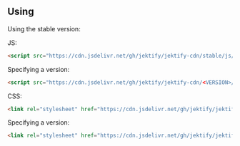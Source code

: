 ## Using


Using the stable version:

JS:

```html
<script src="https://cdn.jsdelivr.net/gh/jektify/jektify-cdn/stable/js/jektify.min.js"></script>
```

Specifying a version:

```html
<script src="https://cdn.jsdelivr.net/gh/jektify/jektify-cdn/<VERSION>/js/jektify.min.js"></script>
```

CSS:

```html
<link rel="stylesheet" href="https://cdn.jsdelivr.net/gh/jektify/jektify-cdn/stable/css/jektify.min.css">
```

Specifying a version:

```html
<link rel="stylesheet" href="https://cdn.jsdelivr.net/gh/jektify/jektify-cdn/<VERSION>/css/jektify.min.css">
```
